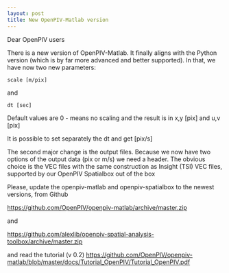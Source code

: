 ```yaml
---
layout: post
title: New OpenPIV-Matlab version 
---
```



Dear OpenPIV users

There is a new version of OpenPIV-Matlab. It finally aligns with the Python version (which is by far more advanced and better supported). In that, we have now two new parameters: 

    scale [m/pix]

and 

    dt [sec]

Default values are 0 - means no scaling and the result is in x,y [pix] and u,v [pix]

It is possible to set separately the dt and get [pix/s] 

The second major change is the output files. Because we now have two options of the output data (pix or m/s) we need a header. The obvious choice is the VEC files with the same construction as Insight (TSI) VEC files, supported by our OpenPIV Spatialbox out of the box


Please, update the openpiv-matlab and openpiv-spatialbox to the newest versions, from Github


https://github.com/OpenPIV/openpiv-matlab/archive/master.zip

and

https://github.com/alexlib/openpiv-spatial-analysis-toolbox/archive/master.zip

and read the tutorial (v 0.2)  https://github.com/OpenPIV/openpiv-matlab/blob/master/docs/Tutorial_OpenPIV/Tutorial_OpenPIV.pdf 
